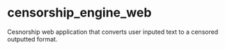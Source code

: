 # censorship_engine_web
 Cesnorship web application that converts user inputed text to a censored outputted format.
